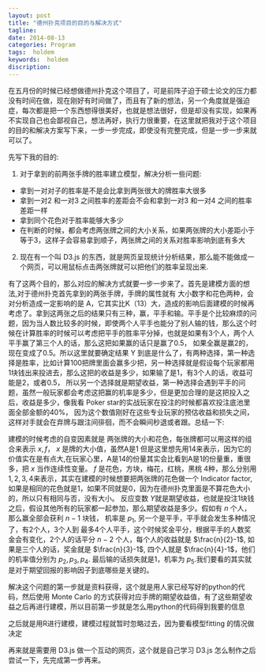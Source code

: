```yaml
---
layout: post
title: "德州扑克项目的目的与解决方式"
tagline:
date: 2014-08-13
categories: Program
tags:  holdem 
keywords:  holdem
discription: 
---
```


在五月份的时候已经想做德州扑克这个项目了，可是前阵子迫于硕士论文的压力都没有时间在做，现在刚好有时间做了，而且有了新的想法，另一个角度就是强迫症，每次都是把一个东西想得很美好，也就是想法很好，但是却没有实现，如果再不实现自己也会鄙视自己，想法再好，执行力很重要，在这里就把我对于这个项目的目的和解决方案写下来，一步一步完成，即使没有完整完成，但是一步一步来就可以了。

先写下我的目的:

1. 对于拿到的前两张手牌的胜率建立模型，解决分析一些问题:
  * 拿到一对对子的胜率是不是会比拿到两张很大的牌胜率大很多
  * 拿到一对2 和一对3 之间胜率的差距会不会和拿到一对3 和一对4 之间的胜率差距一样
  * 拿到同个花色对于胜率能够大多少
  * 在判断的时候，都会考虑两张牌之间的大小关系，如果两张牌的大小差距小于等于3，这样子会容易拿到顺子，两张牌之间的关系对胜率影响到底有多大

2. 现在有一个叫 D3\.js 的东西，就是网页呈现统计分析结果，那么能不能做成一个网页，可以用鼠标点击两张牌就可以把他们的胜率呈现出来.

有了这两个目的，那么对应的解决方式就要一步一步来了。首先是建模方面的想法,对于德州扑克首先拿到的两张手牌，手牌的属性就有 大小数字和花色两种，会对分析造成一定影响的是 A，它其实比K（13）大，造成的影响后面建模的时候再考虑了。拿到这两张之后的结果只有三种，赢，平手和输。平手是个比较麻烦的问题，因为当人数比较多的时候，即使两个人平手也能分了别人输的钱，那么这个时候在计算胜率的时候可以考虑把平手的胜率平分掉，也就是如果有3个人，两个人平手赢了第三个人的话，那么这把如果赢的话只是赢了0.5， 如果全赢是赢2的，现在变成了0.5。所以这里就要确定结果 Y 到底是什么了，有两种选择，第一种选择是胜率，比如计算100把牌里面会赢多少把，另一种选择就是假设每个玩家都用1块钱出来投进去，那么这把的收益是多少，如果输了是1，有3个人的话，收益可能是2，或者0.5， 所以另一个选择就是期望收益，第一种选择会遇到平手的问题，虽然一般玩家都会考虑这把赢的机率是多少，但是更加合理的是这把投入之后，收益是多少，像我看 Poker star的实战玩家在投注的时候都喜欢投注底池里面全部金额的40\%， 因为这个数值刚好在这些专业玩家的预估收益和损失之间，这样对手就会在弃牌与跟注间徘徊，而不会瞬间秒退或者跟。总结一下:

建模的时候考虑的自变因素就是 两张牌的大小和花色，每张牌都可以用这样的组合来表示 $x, f$， $x$ 是牌的大小值，虽然A是1 但是这里想先用14来表示，因为它的价值实在是有点大,在玩家心里，A是14的份量其实会比看到A是1的份量重，重很多，把 $x$ 当作连续性变量。 $f$ 是花色，方块，梅花，红桃，黑桃 4种，那么分别用 $1,2,3,4$来表示，其实在建模的时候想要把两张牌的花色做一个 Indicator factor, 如果是相同的花色就是1，如果不同就是0，因为在德州扑克里面是不算花色大小的，所以只有相同与否，没有大小。 反应变数 $Y$就是期望收益，也就是投注1块钱之后，假设其他所有的玩家都一起参加，那么期望收益是多少。假如有 $n$ 个人，那么赢全部会获利 $n-1$ 块钱， 机率是 $p_1$, 另一个是平手，平手就会发生多种情况了，有2个人，3个人到 最多4个人平手，这个时候奖金平分，根据平手的人数奖金会有变化，2个人的话平分 $n-2$ 个人，每个人的收益就是 $\frac{n}{2}-1$, 如果是三个人的话，奖金就是 $\frac{n}{3}-1$, 四个人就是 $\frac{n}{4}-1$，他们的机率值分别为 $p_2,p_3,p_4$. 最后输的话损失就是1，机率为 $p_5$.我们要看的其实就是对于期望回报的影响因子到底哪些是关键的。

解决这个问题的第一步就是资料获得，这个就是用人家已经写好的python的代码，然后使用 Monte Carlo 的方式获得对应手牌的期望收益值，有了这些期望收益之后再进行建模，所以目前第一步就是怎么用python的代码得到我要的信息

之后就是用R进行建模，建模过程就暂时忽略过去，因为要看模型fitting 的情况做决定

再来就是需要用 D3\.js 做一个互动的网页，这个就是自己学习 D3\.js 怎么制作之后尝试一下，先完成第一步再来。

<!-- []: {{BASE_PATH}}/images/a.png -->
<!-- {%highlight html%} {%endhighlight%}-->

